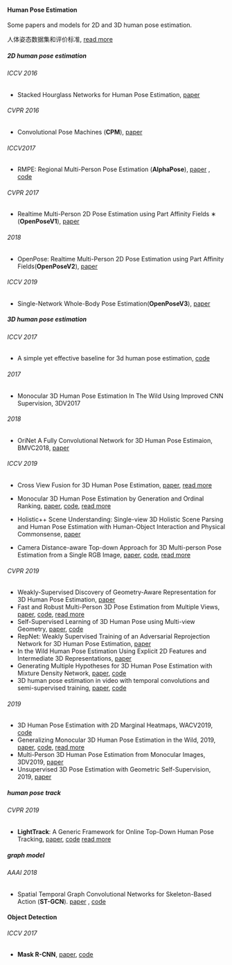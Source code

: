 #### Human Pose Estimation

Some papers and models for 2D and 3D human pose estimation.

人体姿态数据集和评价标准, [read more](human-pose-estimation/Datasets_Evaluation.md)

##### 2D human pose estimation

###### ICCV 2016

- Stacked Hourglass Networks for Human Pose Estimation,  [paper](https://arxiv.org/abs/1603.06937v2)

###### CVPR 2016

- Convolutional Pose Machines (**CPM**),  [paper](https://arxiv.org/abs/1602.00134v4)

###### ICCV2017

- RMPE: Regional Multi-Person Pose Estimation (**AlphaPose**),  [paper](https://arxiv.org/pdf/1612.00137.pdf) ,  [code](https://github.com/MVIG-SJTU/AlphaPose)

###### CVPR 2017

- Realtime Multi-Person 2D Pose Estimation using Part Affinity Fields ∗ (**OpenPoseV1**),  [paper](https://arxiv.org/abs/1611.08050v2)

###### 2018

- OpenPose: Realtime Multi-Person 2D Pose Estimation using Part Affinity Fields(**OpenPoseV2**),  [paper](https://arxiv.org/abs/1812.08008v2)

###### ICCV 2019

- Single-Network Whole-Body Pose Estimation(**OpenPoseV3**),  [paper](https://arxiv.org/abs/1909.134230)

##### 3D human pose estimation

###### ICCV 2017

- A simple yet effective baseline for 3d human pose estimation, [code](https://github.com/una-dinosauria/3d-pose-baseline)

###### 2017

- Monocular 3D Human Pose Estimation In The Wild Using Improved CNN Supervision, 3DV2017

###### 2018

- OriNet A Fully Convolutional Network for 3D Human Pose Estimaion, BMVC2018,  [paper](http://arxiv.org/abs/1811.04989)

###### ICCV 2019

- Cross View Fusion for 3D Human Pose Estimation,   [paper](http://arxiv.org/abs/1909.01203),  [read more](human-pose-estimation/Cross_View_Fusion.md)

- Monocular 3D Human Pose Estimation by Generation and Ordinal Ranking,  [paper](http://arxiv.org/abs/1904.01324), [code](https://github.com/ssfootball04/generative_pose),  [read more](3D/Monocular_3D_Generation_Ordinal_Ranking.md)
- Holistic++ Scene Understanding: Single-view 3D Holistic Scene Parsing and Human Pose Estimation with Human-Object Interaction and Physical Commonsense,  [paper](http://arxiv.org/abs/1909.01507)
- Camera Distance-aware Top-down Approach for 3D Multi-person Pose Estimation from a Single RGB Image,  [paper](http://arxiv.org/abs/1907.11346), [code](https://github.com/mks0601/3DMPPE_ROOTNET_RELEASE), [read more](human-pose-estimation/Distance-aware_Top-down.md)

###### CVPR 2019

- Weakly-Supervised Discovery of Geometry-Aware Representation for 3D Human Pose Estimation,  [paper](http://arxiv.org/abs/1903.08839)
- Fast and Robust Multi-Person 3D Pose Estimation from Multiple Views,  [paper](http://arxiv.org/abs/1901.04111), [code](https://github.com/zju3dv/mvpose), [read more](human-pose-estimation/Multi_View_ZJUCAD.md)
- Self-Supervised Learning of 3D Human Pose using Multi-view Geometry,  [paper](http://arxiv.org/abs/1903.02330), [code](https://github.com/mkocabas/EpipolarPose)
- RepNet: Weakly Supervised Training of an Adversarial Reprojection Network for 3D Human Pose Estimation,  [paper](http://arxiv.org/abs/1902.09868)
- In the Wild Human Pose Estimation Using Explicit 2D Features and Intermediate 3D Representations,  [paper](http://arxiv.org/abs/1904.03289)
- Generating Multiple Hypotheses for 3D Human Pose Estimation with Mixture Density Network,  [paper](http://arxiv.org/abs/1904.05547), [code](https://github.com/chaneyddtt/Generating-Multiple-Hypotheses-for-3D-Human-Pose-Estimation-with-Mixture-Density-Network)
- 3D human pose estimation in video with temporal convolutions and semi-supervised training,  [paper](http://arxiv.org/abs/1811.11742), [code](https://github.com/facebookresearch/VideoPose3D)

###### 2019

- 3D Human Pose Estimation with 2D Marginal Heatmaps, WACV2019, [code](https://github.com/anibali/margipose)
- Generalizing Monocular 3D Human Pose Estimation in the Wild, 2019,  [paper](http://arxiv.org/abs/1904.05512), [code](https://github.com/llcshappy/Monocular-3D-Human-Pose), [read more](human-pose-estimation/Monocular_3D_Wild.md)
- Multi-Person 3D Human Pose Estimation from Monocular Images, 3DV2019,  [paper](http://arxiv.org/abs/1909.10854)
- Unsupervised 3D Pose Estimation with Geometric Self-Supervision, 2019,  [paper](http://arxiv.org/abs/1904.04812)

##### human pose track

###### CVPR 2019

- **LightTrack**: A Generic Framework for Online Top-Down Human Pose Tracking,  [paper](https://github.com/Guanghan/lighttrack),  [code](https://github.com/Guanghan/lighttrack)  [read more](human-pose-estimation/LightTrack.md)



##### graph model

###### AAAI 2018

- Spatial Temporal Graph Convolutional Networks for Skeleton-Based Action (**ST-GCN**).  [paper](https://arxiv.org/abs/1801.07455v2) ,  [code](https://github.com/yysijie/st-gcn)





#### Object Detection

###### ICCV 2017

- **Mask R-CNN**,  [paper](https://arxiv.org/abs/1703.06870v3), [code](https://github.com/facebookresearch/Detectron)

